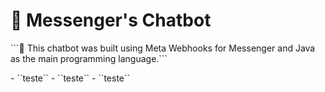 <h1>
  🤖 Messenger's Chatbot
</h1>

<p>
  ```📌 This chatbot was built using Meta Webhooks for Messenger and Java as the main programming language.```
</p>

<p>
  - ``teste``
  - ``teste``
  - ``teste``
  
</p>
